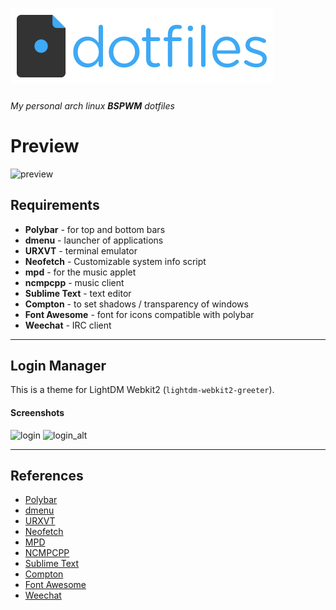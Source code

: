 ![dotfiles](./dotfiles-logo.png "Logo")
==========

###### My personal arch linux **BSPWM** dotfiles


# Preview

![preview](./arch.gif "Preview")

Requirements
------------

* **Polybar** - for top and bottom bars
* **dmenu** - launcher of applications
* **URXVT** - terminal emulator	
* **Neofetch** - Customizable system info script
* **mpd** - for the music applet
* **ncmpcpp** - music client
* **Sublime Text** - text editor
* **Compton** - to set shadows / transparency of windows
* **Font Awesome** - font for icons compatible with polybar
* **Weechat** - IRC client


----------

Login Manager
----------

This is a theme for LightDM Webkit2 (`lightdm-webkit2-greeter`).

#### Screenshots

![login](https://i.imgur.com/AoOIXPc.png)
![login_alt](https://i.imgur.com/ckU7Usj.png)


----------


References
----------

* [Polybar](https://github.com/jaagr/polybar/wiki)
* [dmenu](https://wiki.archlinux.org/index.php/dmenu)
* [URXVT](https://wiki.archlinux.org/index.php/rxvt-unicode)
* [Neofetch](https://github.com/dylanaraps/neofetch)
* [MPD](https://www.musicpd.org/)
* [NCMPCPP](https://wiki.archlinux.org/index.php/ncmpcpp)
* [Sublime Text](https://www.sublimetext.com/)
* [Compton](https://wiki.archlinux.org/index.php/Compton)
* [Font Awesome](http://fontawesome.io/)
* [Weechat](https://weechat.org/)







